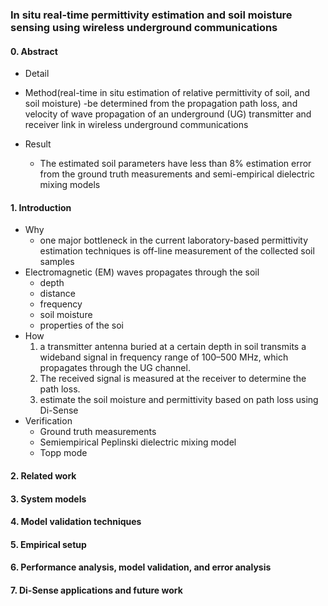 ### In situ real-time permittivity estimation and soil moisture sensing using wireless underground communications

#### 0. Abstract
- Detail

- Method(real-time in situ estimation of relative permittivity of soil, and soil moisture)
    -be determined from the propagation path loss, and velocity of wave propagation of an underground (UG) transmitter and receiver link in wireless underground communications
- Result
    - The estimated soil parameters have less than 8% estimation error from the ground truth measurements and semi-empirical dielectric mixing models
    
#### 1. Introduction
- Why
    - one major bottleneck in the current laboratory-based permittivity estimation techniques is off-line measurement of the collected soil samples
- Electromagnetic (EM) waves propagates through the soil
   - depth
   - distance
   - frequency
   - soil moisture
   - properties of the soi
- How 
    1. a transmitter antenna buried at a certain depth in soil transmits a wideband signal in frequency range of 100–500 MHz, which propagates through the UG channel. 
    2. The received signal is measured at the receiver to determine the path loss. 
    3. estimate the soil moisture and permittivity based on path loss using Di-Sense
- Verification
    - Ground truth measurements
    - Semiempirical Peplinski dielectric mixing model
    - Topp mode
#### 2. Related work
#### 3. System models
#### 4. Model validation techniques
#### 5. Empirical setup
#### 6. Performance analysis, model validation, and error analysis
#### 7. Di-Sense applications and future work